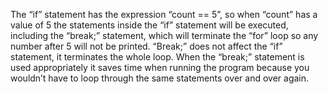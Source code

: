 The “if” statement has the expression “count == 5”, so when “count” has a value of 5 the statements inside the “if” statement will be executed, including the “break;” statement, which will terminate the “for” loop so any number after 5 will not be printed. “Break;” does not affect the “if” statement, it terminates the whole loop. When the “break;” statement is used appropriately it saves time when running the program because you wouldn’t have to loop through the same statements over and over again.

